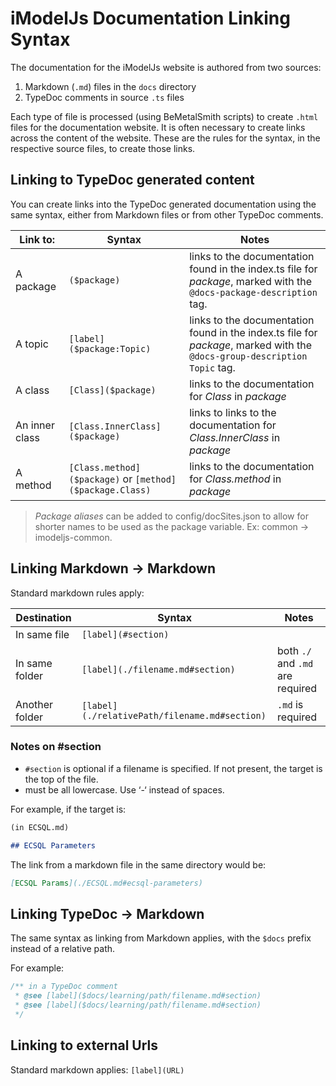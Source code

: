 # iModelJs Documentation Linking Syntax

The documentation for the iModelJs website is authored from two sources:

1. Markdown (`.md`) files in the `docs` directory
2. TypeDoc comments in source `.ts` files

Each type of file is processed (using BeMetalSmith scripts) to create `.html` files for the documentation website. It is often necessary to create links across the content of the website. These are the rules for the syntax, in the respective source files, to create those links.

## Linking to TypeDoc generated content

You can create links into the TypeDoc generated documentation using the same syntax, either from Markdown files or from other TypeDoc comments.

| Link to: | Syntax| Notes
|---------|----|--
| A package | `($package)`| links to the documentation found in the index.ts file for *package*, marked with the `@docs-package-description` tag.
| A topic|`[label]($package:Topic)`| links to the documentation found in the index.ts file for *package*, marked with the `@docs-group-description Topic` tag.
| A class|`[Class]($package)`| links to the documentation for *Class* in *package*
| An inner class|`[Class.InnerClass]($package)`| links to links to the documentation for *Class.InnerClass* in *package*
| A method|`[Class.method]($package)` or `[method]($package.Class)`|links to the documentation for *Class.method* in *package*

> *Package aliases* can be added to config/docSites.json to allow for shorter names to be used as the package variable. Ex: common -> imodeljs-common.

## Linking Markdown -> Markdown

Standard markdown rules apply:

| Destination | Syntax | Notes
|---|---|--
| In same file |`[label](#section)`| |
| In same folder|`[label](./filename.md#section)`| both `./` and `.md` are required|
| Another folder|`[label](./relativePath/filename.md#section)`|`.md` is required|

### Notes on #section

* `#section` is optional if a filename is specified. If not present, the target is the top of the file.
* must be all lowercase. Use ‘-‘ instead of spaces.

For example, if the target is:

```md
(in ECSQL.md)

## ECSQL Parameters
```

The link from a markdown file in the same directory would be:

```md
[ECSQL Params](./ECSQL.md#ecsql-parameters)
```

## Linking TypeDoc -> Markdown

The same syntax as linking from Markdown applies, with the `$docs` prefix instead of a relative path.

For example:

```ts
/** in a TypeDoc comment
 * @see [label]($docs/learning/path/filename.md#section)
 * @see [label]($docs/learning/path/filename.md#section)
 */

```

## Linking to external Urls

Standard markdown applies: `[label](URL)`